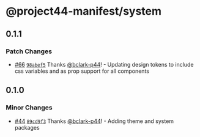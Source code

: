 # @project44-manifest/system

## 0.1.1

### Patch Changes

- [#66](https://github.com/project44/manifest/pull/66) [`98abef5`](https://github.com/project44/manifest/commit/98abef50eac40a8a94860e0461db1756059740ed) Thanks [@bclark-p44](https://github.com/bclark-p44)! - Updating design tokens to include css variables and as prop support for all components

## 0.1.0

### Minor Changes

- [#44](https://github.com/project44/manifest/pull/44) [`89cd9f3`](https://github.com/project44/manifest/commit/89cd9f326a680ca63f1b30f12fed7600c6fdf005) Thanks [@bclark-p44](https://github.com/bclark-p44)! - Adding theme and system packages

